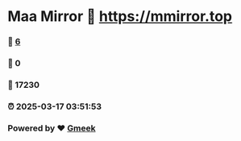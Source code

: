 # Maa Mirror :link: https://mmirror.top 
### :page_facing_up: [6](https://mmirror.top/tag.html) 
### :speech_balloon: 0 
### :hibiscus: 17230 
### :alarm_clock: 2025-03-17 03:51:53 
### Powered by :heart: [Gmeek](https://github.com/Meekdai/Gmeek)
